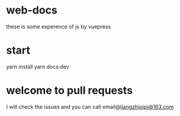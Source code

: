 # web-docs
these is some experence of js by vuepress

# start
yarn install
yarn docs:dev

# welcome to pull requests
I will check the issues and you can call email@liangzhipipi@163.com
